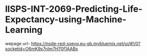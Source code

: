 # llSPS-INT-2069-Predicting-Life-Expectancy-using-Machine-Learning
wepage url- https://node-red-sxeyq.eu-gb.mybluemix.net/ui/#!/0?socketid=O6mK9x7nIm7H70f1AABs
